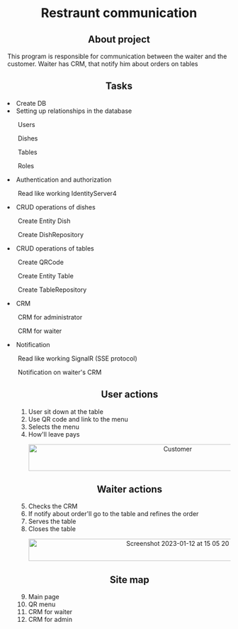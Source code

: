 <h1 align="center">Restraunt communication</h1>

<h2 align="center">About project</h2>
<p>This program is responsible for communication between the waiter and the customer. Waiter has CRM, that notify him about orders on tables</p>

<h2 align="center">Tasks</h2>
<li>Create DB</li>
<li>Setting up relationships in the database</li>
<ol>Users</ol>
<ol>Dishes</ol>
<ol>Tables</ol>
<ol>Roles</ol>
<li>Authentication and authorization </li>
<ol>Read like working IdentityServer4</ol>
<li>CRUD operations of dishes</li>
<ol>Create Entity Dish</ol>
<ol>Create DishRepository</ol>
<li>CRUD operations of tables</li>
<ol>Create QRCode</ol>
<ol>Create Entity Table</ol>
<ol>Create TableRepository</ol>
<li>CRM</li>
<ol>CRM for administrator</ol>
<ol>CRM for waiter</ol>
<li>Notification</li>
<ol>Read like working SignalR (SSE protocol)</ol>
<ol>Notification on waiter's CRM<ol>


<h2 align="center">User actions</h2>
<li> User sit down at the table</li>
<li> Use QR code and link to the menu</li>
<li> Selects the menu</li>
<li> How'll leave pays</li>

<p align="center"><img width="658" height="60" alt="Customer" src="https://user-images.githubusercontent.com/69418373/212341649-4d439b79-dcba-4078-ac5c-4e276fab4ebb.jpg"></p>

<h2 align="center"> Waiter actions</h2>
<li>Checks the CRM</li>
<li>If notify about order'll go to the table and refines the order</li>
<li>Serves the table</li>
<li>Closes the table</li>

<p align="center"><img width="658" height="50" alt="Screenshot 2023-01-12 at 15 05 20" src="https://user-images.githubusercontent.com/69418373/212168216-d250a49a-4a4f-43c8-9293-bb12d9122f1b.png"></p>


<h2 align="center">Site map</h2>
<li>Main page</li>
<li>QR menu</li>
<li>CRM for waiter</li>
<li>CRM for admin</li>
